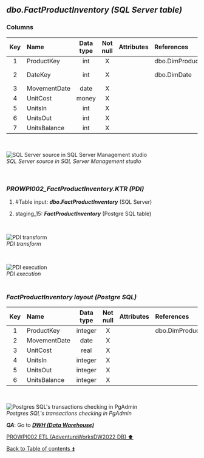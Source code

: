 ## **_dbo.FactProductInventory (SQL Server table)_**  

### Columns  

| Key	| Name                     | Data type    | Not null | Attributes | References            | Description      |
| :-: | :----------------------- | :----------: | :------: | :--------- | :-------------------- | :--------------- |
| 1   | ProductKey               | int          | X        |            | dbo.DimProduct        | PK,FK            |
| 2   | DateKey                  | int          | X        |            | dbo.DimDate           | PK,FK-deprecated |
| 3   | MovementDate             | date         | X        |            |                       |                  |
| 4   | UnitCost                 | money        | X        |            |                       |                  |
| 5   | UnitsIn                  | int          | X        |            |                       |                  |
| 6   | UnitsOut                 | int          | X        |            |                       |                  |
| 7   | UnitsBalance             | int          | X        |            |                       |                  |

   <p><br></p>  

![SQL Server source in SQL Server Management studio](https://i.imgur.com/VBjkFc0.png)  
_SQL Server source in SQL Server Management studio_  

   <p><br></p>   

### **_PROWPI002\_FactProductInventory.KTR (PDI)_**   
1. #Table input: **_dbo.FactProductInventory_** (SQL Server)  
2. staging_15: **_FactProductInventory_** (Postgre SQL table)
 
   <p><br></p>  

  ![PDI transform](https://i.imgur.com/E0Y7nA4.png)  
  _PDI transform_  

  <p><br></p>  

  ![PDI execution](https://i.imgur.com/zXfPnoN.png)  
  _PDI execution_ 

### **_<p><br>FactProductInventory layout (Postgre SQL)</p>_**  

| Key	| Name                     | Data type    | Not null | Attributes | References            | Description      | Metadata |
| :-: | :----------------------- | :----------: | :------: | :--------- | :-------------------- | :--------------- | :------: |
| 1   | ProductKey               | integer      | X        |            | dbo.DimProduct        | PK,FK            | m084     |
| 2   | MovementDate             | date         | X        |            |                       | PK,FK            | m176     |
| 3   | UnitCost                 | real         | X        |            |                       |                  | m177     |
| 4   | UnitsIn                  | integer      | X        |            |                       |                  | m178     |
| 5   | UnitsOut                 | integer      | X        |            |                       |                  | m179     |
| 6   | UnitsBalance             | integer      | X        |            |                       |                  | m180     |             

   <p><br></p>  
 
  ![Postgres SQL's transactions checking in PgAdmin](https://i.imgur.com/hTBF0bl.png)  
  _Postgres SQL's transactions checking in PgAdmin_  

  **_QA_**: Go to **_[DWH (Data Warehouse)](dwh.md)_**  

[PROWPI002 ETL (AdventureWorksDW2022 DB) :arrow_up:](prowpi002_etl_adventureworksdw2022_db.md)  

[Back to Table of contents :arrow_double_up:](../README.md)